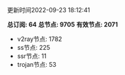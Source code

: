 更新时间2022-09-23 18:12:41

**总订阅: 64**
**总节点: 9705**
**有效节点: 2071**
- v2ray节点: 1782
- ss节点: 225
- ssr节点: 11
- trojan节点: 53
